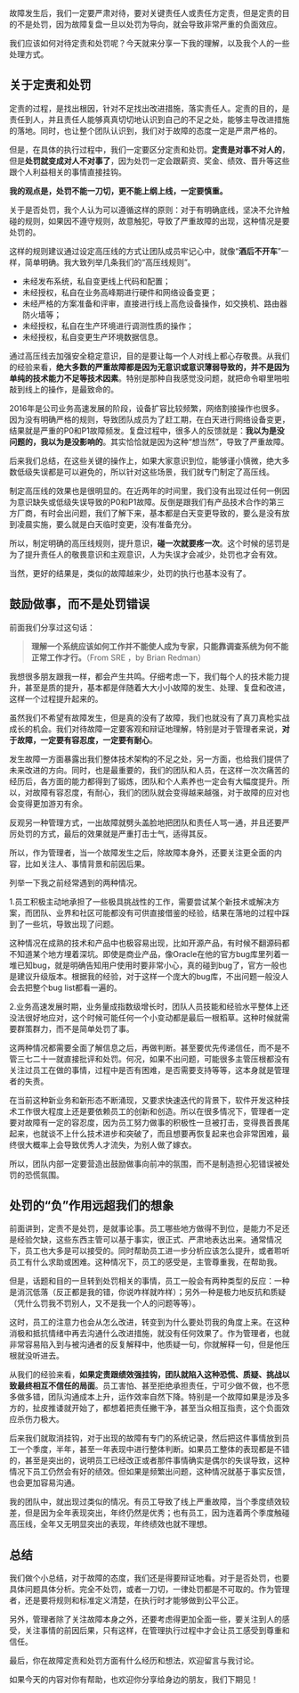 故障发生后，我们一定要严肃对待，要对关键责任人或责任方定责，但是定责的目的不是处罚，因为故障复盘一旦以处罚为导向，就会导致非常严重的负面效应。

我们应该如何对待定责和处罚呢？今天就来分享一下我的理解，以及我个人的一些处理方式。

## 关于定责和处罚

定责的过程，是找出根因，针对不足找出改进措施，落实责任人。定责的目的，是责任到人，并且责任人能够真真切切地认识到自己的不足之处，能够主导改进措施的落地。同时，也让整个团队认识到，我们对于故障的态度一定是严肃严格的。

但是，在具体的执行过程中，我们一定要区分定责和处罚。**定责是对事不对人的**，但是**处罚就变成对人不对事了**，因为处罚一定会跟薪资、奖金、绩效、晋升等这些跟个人利益相关的事情直接挂钩。

**我的观点是，处罚不能一刀切，更不能上纲上线，一定要慎重。**

关于是否处罚，我个人认为可以遵循这样的原则：对于有明确底线，坚决不允许触碰的规则，如果因不遵守规则，故意触犯，导致了严重故障的出现，这种情况是要处罚的。

这样的规则建议通过设定高压线的方式让团队成员牢记心中，就像“**酒后不开车**”一样，简单明确。我大致列举几条我们的“高压线规则”。

- 未经发布系统，私自变更线上代码和配置；
- 未经授权，私自在业务高峰期进行硬件和网络设备变更；
- 未经严格的方案准备和评审，直接进行线上高危设备操作，如交换机、路由器防火墙等；
- 未经授权，私自在生产环境进行调测性质的操作；
- 未经授权，私自变更生产环境数据信息。

通过高压线去加强安全稳定意识，目的是要让每一个人对线上都心存敬畏。从我们的经验来看，**绝大多数的严重故障都是因为无意识或意识薄弱导致的，并不是因为单纯的技术能力不足等技术因素**。特别是那种自我感觉没问题，就把命令噼里啪啦敲到线上的操作，是最致命的。

2016年是公司业务高速发展的阶段，设备扩容比较频繁，网络割接操作也很多。因为没有明确严格的规则，导致团队成员为了赶工期，在白天进行网络设备变更，结果就是严重的P0和P1故障频发。复盘过程中，很多人的反馈就是：**我以为是没问题的，我以为是没影响的**。其实恰恰就是因为这种“想当然”，导致了严重故障。

后来我们总结，在这些关键的操作上，如果大家意识到位，能够谨小慎微，绝大多数低级失误都是可以避免的，所以针对这些场景，我们就专门制定了高压线。

制定高压线的效果也是很明显的。在近两年的时间里，我们没有出现过任何一例因为意识缺失或低级失误导致的P0和P1故障。反倒是跟我们有产品技术合作的第三方厂商，有时会出问题，我们了解下来，基本都是白天变更导致的，要么是没有放到凌晨实施，要么就是白天临时变更，没有准备充分。

所以，制定明确的高压线规则，提升意识，**碰一次就要疼一次**。这个时候的惩罚是为了提升责任人的敬畏意识和主观意识，人为失误才会减少，处罚也才会有效。

当然，更好的结果是，类似的故障越来少，处罚的执行也基本没有了。

## 鼓励做事，而不是处罚错误

前面我们分享过这句话：

> **理解一个系统应该如何工作并不能使人成为专家，只能靠调查系统为何不能正常工作才行。**（From SRE ，by Brian Redman）

我想很多朋友跟我一样，都会产生共鸣。仔细考虑一下，我们每个人的技术能力提升，甚至是质的提升，基本都是伴随着大大小小故障的发生、处理、复盘和改进，这样一个过程提升起来的。

虽然我们不希望有故障发生，但是真的没有了故障，我们也就没有了真刀真枪实战成长的机会。我们对待故障一定要客观和辩证地理解，特别是对于管理者来说，**对于故障，一定要有容忍度，一定要有耐心**。

发生故障一方面暴露出我们整体技术架构的不足之处，另一方面，也给我们提供了未来改进的方向。同时，也是最重要的，我们的团队和人员，在这样一次次痛苦的经历后，各方面的能力都得到了锻炼，团队和个人素养也一定会有大幅度提升。所以，对故障有容忍度，有耐心，我们的团队就会变得越来越强，对于故障的应对也会变得更加游刃有余。

反观另一种管理方式，一出故障就劈头盖脸地把团队和责任人骂一通，并且还要严厉处罚的方式，最后的效果就是严重打击士气，适得其反。

所以，作为管理者，当一个故障发生之后，除故障本身外，还要关注更全面的内容，比如关注人、事情背景和前因后果。

列举一下我之前经常遇到的两种情况。

1.员工积极主动地承担了一些极具挑战性的工作，需要尝试某个新技术或解决方案，而团队、业界和社区可能都没有可供直接借鉴的经验，结果在落地的过程中踩到了一些坑，导致出现了问题。

这种情况在成熟的技术和产品中也极容易出现，比如开源产品，有时候不翻源码都不知道某个地方埋着深坑。即使是商业产品，像Oracle在他的官方bug库里列着一堆已知bug，就是明确告知用户使用时要非常小心，真的碰到bug了，官方一般也是建议升级版本。根据我的经验，对于这样一个庞大的bug库，不出问题一般没人会去把整个bug list都看一遍的。

2.业务高速发展时期，业务量成指数级增长时，团队人员技能和经验水平整体上还没法很好地应对，这个时候可能任何一个小变动都是最后一根稻草。这种时候就需要群策群力，而不是简单处罚了事。

这两种情况都需要全面了解信息之后，再做判断。甚至要优先传递信任，而不是不管三七二十一就直接批评和处罚。何况，如果不出问题，可能很多主管压根都没有关注过员工在做的事情，过程中是否有困难，是否需要支持等等，这本身就是管理者的失责。

在当前这种新业务和新形态不断涌现，又要求快速迭代的背景下，软件开发这种技术工作很大程度上还是要依赖员工的创新和创造。所以在很多情况下，管理者一定要对故障有一定的容忍度，因为员工努力做事的积极性一旦被打击，变得畏首畏尾起来，也就谈不上什么技术进步和突破了，而且想要再恢复起来也会非常困难，最终很大概率上会导致优秀人才流失，为别人做了嫁衣。

所以，团队内部一定要营造出鼓励做事向前冲的氛围，而不是制造担心犯错误被处罚的恐慌氛围。

## 处罚的“负”作用远超我们的想象

前面讲到，定责不是处罚，是就事论事。员工哪些地方做得不到位，是能力不足还是经验欠缺，这些东西主管可以基于事实，很正式、严肃地表达出来。通常情况下，员工也大多是可以接受的。同时帮助员工进一步分析应该怎么提升，或者聆听员工有什么求助或困难。这种情况下，员工的感受是，主管尊重我，在帮助我。

但是，话题和目的一旦转到处罚相关的事情，员工一般会有两种类型的反应：一种是消沉低落（反正都是我的错，你说咋样就咋样）；另外一种是极力地反抗和质疑（凭什么罚我不罚别人，又不是我一个人的问题等等）。

这时，员工的注意力也会从怎么改进，转变到为什么要处罚我的角度上来。在这种消极和抵抗情绪中再去沟通什么改进措施，就没有任何效果了。作为管理者，也就非常容易陷入到与被沟通者的反复解释中，他质疑一句，你就解释一句，但是他压根就没听进去。

从我们的经验来看，**如果定责跟绩效强挂钩，团队就陷入这种恐慌、质疑、挑战以致最终相互不信任的局面**。员工害怕、甚至拒绝承担责任，宁可少做不做，也不愿多做多错，团队沟通成本上升，运作效率自然下降。特别是一个故障如果是涉及多方的，扯皮推诿就开始了，都想着把责任撇干净，甚至当众相互指责，这个负面效应杀伤力极大。

后来我们就取消挂钩，对于出现的故障有专门的系统记录，然后把这件事情放到员工一个季度，半年，甚至一年表现中进行整体判断。如果员工整体的表现都是不错的，甚至是突出的，说明员工已经改正或者那件事情确实是偶尔的失误导致，这种情况下员工仍然会有好的绩效。但如果是频繁出问题，这种情况就基于事实反馈，也会更加容易沟通。

我的团队中，就出现过类似的情况。有员工导致了线上严重故障，当个季度绩效较差，但是因为全年表现突出，年终仍然是优秀；也有员工，因为连着两个季度触碰高压线，全年又无明显突出的表现，年终绩效也就不理想。

## 总结

我们做个小总结，对于故障的态度，我们还是得要辩证地看。对于是否处罚，也要具体问题具体分析。完全不处罚，或者一刀切，一律处罚都是不可取的。作为管理者，还是要将规则和标准定义清楚，在执行时才能够做到公平公正。

另外，管理者除了关注故障本身之外，还要考虑得更加全面一些，要关注到人的感受，关注事情的前因后果，只有这样，在管理执行过程中才会让员工感受到尊重和信任。

最后，你在故障定责和处罚方面有什么经历和想法，欢迎留言与我讨论。

如果今天的内容对你有帮助，也欢迎你分享给身边的朋友，我们下期见！